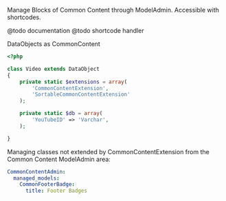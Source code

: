 

Manage Blocks of Common Content through ModelAdmin. Accessible with shortcodes.

@todo documentation
@todo shortcode handler

DataObjects as CommonContent

```php
<?php

class Video extends DataObject
{
    private static $extensions = array(
        'CommonContentExtension',
        'SortableCommonContentExtension'
    );

    private static $db = array(
        'YouTubeID' => 'Varchar',
    );

}
```

Managing classes not extended by CommonContentExtension from the Common Content ModelAdmin area: 
```yaml
CommonContentAdmin:
  managed_models:
    CommonFooterBadge:
      title: Footer Badges
```
      